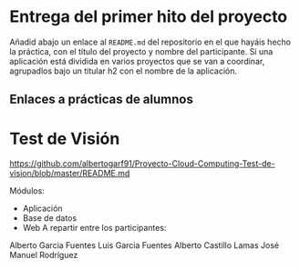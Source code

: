 # Entrega del primer hito del proyecto

Añadid abajo un enlace al `README.md` del repositorio en el que hayáis
hecho la práctica, con el título del proyecto y nombre del
participante. Si una aplicación está dividida en varios proyectos que
se van a coordinar,
agrupadlos bajo un titular h2 con el nombre de la aplicación.  

## Enlaces a prácticas de alumnos

<h1> Test de Visión </h1>

https://github.com/albertogarf91/Proyecto-Cloud-Computing-Test-de-vision/blob/master/README.md

Módulos:
- Aplicación
- Base de datos
- Web
A repartir entre los participantes:

Alberto Garcia Fuentes
Luis Garcia Fuentes
Alberto Castillo Lamas
José Manuel Rodríguez
